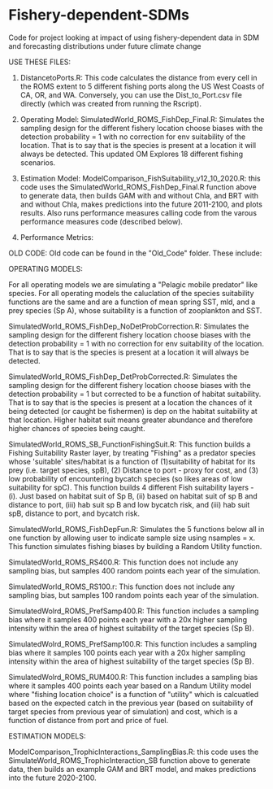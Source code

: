 # Fishery-dependent-SDMs
Code for project looking at impact of using fishery-dependent data in SDM and forecasting distributions under future climate change

USE THESE FILES: 
1. DistancetoPorts.R: This code calculates the distance from every cell in the ROMS extent to 5 different fishing ports along the US West Coasts of CA, OR, and WA. Conversely, you can use the Dist_to_Port.csv file directly (which was created from running the Rscript).

2. Operating Model:
SimulatedWorld_ROMS_FishDep_Final.R: Simulates the sampling design for the different fishery location choose biases with the detection probability = 1 with no correction for env suitability of the location. That is to say that is the species is present at a location it will always be detected. This updated OM Explores 18 different fishing scenarios. 

3. Estimation Model:
ModelComparison_FishSuitability_v12_10_2020.R: this code uses the SimulatedWorld_ROMS_FishDep_Final.R function above to generate data, then builds GAM with and without Chla, and BRT with and without Chla, makes predictions into the future 2011-2100, and plots results. Also runs performance measures calling code from the varous performance measures code (described below). 

4. Performance Metrics: 



OLD CODE: Old code can be found in the "Old_Code" folder. These include: 

OPERATING MODELS:

For all operating models we are simulating a "Pelagic mobile predator" like species. For all operating models the caluclation of the species suitability functions are the same and are a function of mean spring SST, mld, and a prey species (Sp A), whose suitability is a function of zooplankton and SST. 

SimulatedWorld_ROMS_FishDep_NoDetProbCorrection.R: Simulates the sampling design for the different fishery location choose biases with the detection probability = 1 with no correction for env suitability of the location. That is to say that is the species is present at a location it will always be detected.

SimulatedWorld_ROMS_FishDep_DetProbCorrected.R: Simulates the sampling design for the different fishery location choose biases with the detection probability = 1 but corrected to be a function of habitat suitability. That is to say that is the species is present at a location the chances of it being detected (or caught be fishermen) is dep on the habitat suitability at that location. Higher habitat suit means greater abundance and therefore higher chances of species being caught. 

SimulatedWorld_ROMS_SB_FunctionFishingSuit.R: This function builds a Fishing Suitability Raster layer, by treating "Fishing" as a predator species whose 'suitable' sites/habitat is a function of (1)suitability of habitat for its prey (i.e. target species, spB), (2) Distance to port - proxy for cost, and (3) low probability of encountering bycatch species (so likes areas of low suitability for spC). This function builds 4 different Fish suitability layers - (i). Just based on habitat suit of Sp B, (ii) based on habitat suit of sp B and distance to port, (iii) hab suit sp B and low bycatch risk, and (iii) hab suit spB, distance to port, and bycatch risk. 

SimulatedWorld_ROMS_FishDepFun.R: Simulates the 5 functions below all in one function by allowing user to indicate sample size using nsamples = x. This function simulates fishing biases by building a Random Utility function. 

SimulatedWorld_ROMS_RS400.R: This function does not include any sampling bias, but samples 400 random points each year of the simulation.

SimulatedWorld_ROMS_RS100.r: This function does not include any sampling bias, but samples 100 random points each year of the simulation.

SimulatedWolrd_ROMS_PrefSamp400.R: This function includes a sampling bias where it samples 400 points each year with a 20x higher sampling intensity within the area of highest suitability of the target species (Sp B). 

SimulatedWolrd_ROMS_PrefSamp100.R: This function includes a sampling bias where it samples 100 points each year with a 20x higher sampling intensity within the area of highest suitability of the target species (Sp B). 

SimulatedWolrd_ROMS_RUM400.R: This function includes a sampling bias where it samples 400 points each year based on a Randum Utility model where "fishing location choice" is a function of "utility" which is calcuatled based on the expected catch in the previous year (based on suitability of target species from previous year of simulation) and cost, which is a function of distance from port and price of fuel. 

ESTIMATION MODELS:

ModelComparison_TrophicInteractions_SamplingBias.R: this code uses the SimulateWorld_ROMS_TrophicInteraction_SB function above to generate data, then builds an example GAM and BRT model, and makes predictions into the future 2020-2100. 

